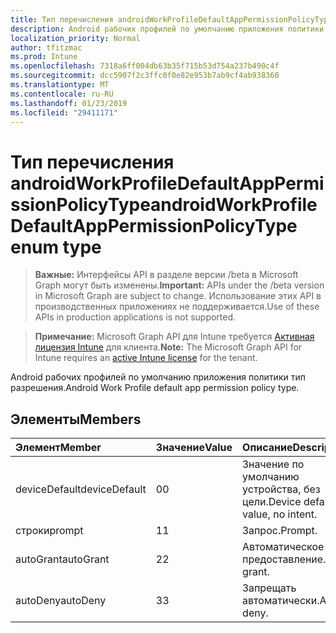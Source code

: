 ```yaml
---
title: Тип перечисления androidWorkProfileDefaultAppPermissionPolicyType
description: Android рабочих профилей по умолчанию приложения политики тип разрешения.
localization_priority: Normal
author: tfitzmac
ms.prod: Intune
ms.openlocfilehash: 7318a6ff004db63b35f715b53d754a237b490c4f
ms.sourcegitcommit: dcc5907f2c3ffc0f0e82e953b7ab9cf4ab938360
ms.translationtype: MT
ms.contentlocale: ru-RU
ms.lasthandoff: 01/23/2019
ms.locfileid: "29411171"
---
```

# <a name="androidworkprofiledefaultapppermissionpolicytype-enum-type"></a><span data-ttu-id="6a3d5-103">Тип перечисления androidWorkProfileDefaultAppPermissionPolicyType</span><span class="sxs-lookup"><span data-stu-id="6a3d5-103">androidWorkProfileDefaultAppPermissionPolicyType enum type</span></span>

> <span data-ttu-id="6a3d5-104">**Важные:** Интерфейсы API в разделе версии /beta в Microsoft Graph могут быть изменены.</span><span class="sxs-lookup"><span data-stu-id="6a3d5-104">**Important:** APIs under the /beta version in Microsoft Graph are subject to change.</span></span> <span data-ttu-id="6a3d5-105">Использование этих API в производственных приложениях не поддерживается.</span><span class="sxs-lookup"><span data-stu-id="6a3d5-105">Use of these APIs in production applications is not supported.</span></span>

> <span data-ttu-id="6a3d5-106">**Примечание:** Microsoft Graph API для Intune требуется [Активная лицензия Intune](https://go.microsoft.com/fwlink/?linkid=839381) для клиента.</span><span class="sxs-lookup"><span data-stu-id="6a3d5-106">**Note:** The Microsoft Graph API for Intune requires an [active Intune license](https://go.microsoft.com/fwlink/?linkid=839381) for the tenant.</span></span>

<span data-ttu-id="6a3d5-107">Android рабочих профилей по умолчанию приложения политики тип разрешения.</span><span class="sxs-lookup"><span data-stu-id="6a3d5-107">Android Work Profile default app permission policy type.</span></span>

## <a name="members"></a><span data-ttu-id="6a3d5-108">Элементы</span><span class="sxs-lookup"><span data-stu-id="6a3d5-108">Members</span></span>
|<span data-ttu-id="6a3d5-109">Элемент</span><span class="sxs-lookup"><span data-stu-id="6a3d5-109">Member</span></span>|<span data-ttu-id="6a3d5-110">Значение</span><span class="sxs-lookup"><span data-stu-id="6a3d5-110">Value</span></span>|<span data-ttu-id="6a3d5-111">Описание</span><span class="sxs-lookup"><span data-stu-id="6a3d5-111">Description</span></span>|
|:---|:---|:---|
|<span data-ttu-id="6a3d5-112">deviceDefault</span><span class="sxs-lookup"><span data-stu-id="6a3d5-112">deviceDefault</span></span>|<span data-ttu-id="6a3d5-113">0</span><span class="sxs-lookup"><span data-stu-id="6a3d5-113">0</span></span>|<span data-ttu-id="6a3d5-114">Значение по умолчанию устройства, без цели.</span><span class="sxs-lookup"><span data-stu-id="6a3d5-114">Device default value, no intent.</span></span>|
|<span data-ttu-id="6a3d5-115">строки</span><span class="sxs-lookup"><span data-stu-id="6a3d5-115">prompt</span></span>|<span data-ttu-id="6a3d5-116">1</span><span class="sxs-lookup"><span data-stu-id="6a3d5-116">1</span></span>|<span data-ttu-id="6a3d5-117">Запрос.</span><span class="sxs-lookup"><span data-stu-id="6a3d5-117">Prompt.</span></span>|
|<span data-ttu-id="6a3d5-118">autoGrant</span><span class="sxs-lookup"><span data-stu-id="6a3d5-118">autoGrant</span></span>|<span data-ttu-id="6a3d5-119">2</span><span class="sxs-lookup"><span data-stu-id="6a3d5-119">2</span></span>|<span data-ttu-id="6a3d5-120">Автоматическое предоставление.</span><span class="sxs-lookup"><span data-stu-id="6a3d5-120">Auto grant.</span></span>|
|<span data-ttu-id="6a3d5-121">autoDeny</span><span class="sxs-lookup"><span data-stu-id="6a3d5-121">autoDeny</span></span>|<span data-ttu-id="6a3d5-122">3</span><span class="sxs-lookup"><span data-stu-id="6a3d5-122">3</span></span>|<span data-ttu-id="6a3d5-123">Запрещать автоматически.</span><span class="sxs-lookup"><span data-stu-id="6a3d5-123">Auto deny.</span></span>|




